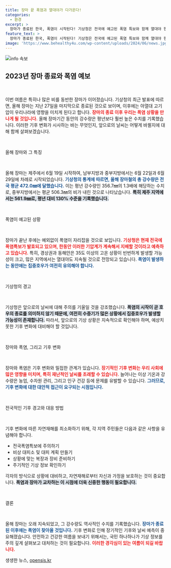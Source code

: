 ```yaml
---
title: 장마 끝 폭염과 열대야가 다가온다!
categories:
  - 환경
excerpt: >
  장마가 종료된 한국, 폭염이 시작된다! 기상청은 전국에 예고된 폭염 특보와 함께 열대야 현상에 대한 경고를 발령하며 강수량 통계를 발표했다. 자세한 내용이 궁금하다면 클릭하세요!
feature_text: >
  장마가 종료된 한국, 폭염이 시작된다! 기상청은 전국에 예고된 폭염 특보와 함께 열대야 현상에 대한 경고를 발령하며 강수량 통계를 발표했다. 자세한 내용이 궁금하다면 클릭하세요!
image: 'https://www.behealthy4u.com/wp-content/uploads/2024/06/news.jpg'
---
```


<p><img src="https://www.behealthy4u.com/wp-content/uploads/2024/06/news.jpg" alt="info 속보" /></p>

<h2 data-ke-size="size26">2023년 장마 종료와 폭염 예보</h2>

<p data-ke-size="size16">&nbsp;</p>

<p>이번 여름은 특히나 많은 비를 동반한 장마가 이어졌습니다. 기상청의 최근 발표에 따르면, 올해 장마는 지난 27일을 마지막으로 종료된 것으로 보이며, 이후에는 아열대 고기압이 우리나라에 영향을 미치게 된다고 합니다. <b><span style="color: #ee2323;">장마의 종료 이후 우리는 폭염 상황을 만나게 될 것입니다.</span></b> 올해 장마기간 동안의 강수량은 평년보다 훨씬 높은 수치를 기록했습니다. 이러한 기후 변화가 시사하는 바는 무엇인지, 앞으로의 날씨는 어떻게 바뀔지에 대해 함께 살펴보겠습니다.</p>

<p data-ke-size="size16">&nbsp;</p>

<p>올해 장마와 그 특징  </p>

<p data-ke-size="size16">&nbsp;</p>

<p>올해 장마는 제주에서 6월 19일 시작하여, 남부지방과 중부지방에서는 6월 22일과 6월 29일에 차례로 시작되었습니다. <b><span style="color: #1a5490;">기상청의 통계에 따르면, 올해 장마철의 총 강수량은 전국 평균 472.0㎜에 달했습니다.</span></b> 이는 평년 강수량인 356.7㎜의 1.3배에 해당하는 수치로, 중부지방에서는 평균 506.3㎜의 비가 내린 것으로 나타났습니다. <b><span style="background-color: #21538527;">특히 제주 지역에서는 561.9㎜로, 평년 대비 130% 수준을 기록했습니다.</span></b></p>

<p data-ke-size="size16">&nbsp;</p>

<p>폭염이 예고된 상황  </p>

<p data-ke-size="size16">&nbsp;</p>

<p>장마가 끝난 후에는 예외없이 폭염이 자리잡을 것으로 보입니다. <b><span style="color: #ee2323;">기상청은 현재 전국에 폭염특보가 발효되고 있으며, 한동안 이러한 기압계가 계속해서 지배할 것이라고 예측하고 있습니다.</span></b> 특히, 경상권과 동해안은 35도 이상의 고온 상황이 빈번하게 발생할 가능성이 크고, 많은 지역에서는 열대야도 지속될 것으로 전망되고 있습니다. <b><span style="color: #1a5490;">폭염이 발생하는 동안에는 집중호우가 여전히 유의해야 합니다.</span></b></p>

<p data-ke-size="size16">&nbsp;</p>

<p>기상청의 경고  </p>

<p data-ke-size="size16">&nbsp;</p>

<p>기상청은 앞으로의 날씨에 대해 주의를 기울일 것을 강조했습니다. <b><span style="background-color: #21538527;">폭염의 시작이 곧 호우의 종료를 의미하지 않기 때문에, 여전히 수증기가 많은 상황에서 집중호우가 발생할 가능성이 존재합니다.</span></b> 따라서, 앞으로의 기상 상황은 지속적으로 확인해야 하며, 예상치 못한 기후 변화에 대비해야 할 것입니다.</p>

<p data-ke-size="size16">&nbsp;</p>

<p>장마와 폭염, 그리고 기후 변화  </p>

<p data-ke-size="size16">&nbsp;</p>

<p>장마와 폭염은 기후 변화와 밀접한 관계가 있습니다. <b><span style="color: #ee2323;">장기적인 기후 변화는 우리 사회에 많은 영향을 미치며, 특히 재난적인 날씨를 초래할 수 있습니다.</span></b> 늘어나는 이상 기온과 강수량은 농업, 수자원 관리, 그리고 인구 건강 등에 문제를 유발할 수 있습니다. <b><span style="color: #1a5490;">그러므로, 기후 변화에 대한 대안적 접근이 요구되는 시점입니다.</span></b></p>

<p data-ke-size="size16">&nbsp;</p>

<p>전국적인 기후 경고와 대응 방법  </p>

<p data-ke-size="size16">&nbsp;</p>

<p>기후 변화에 따른 자연재해를 최소화하기 위해, 각 지역 주민들은 다음과 같은 사항을 유념해야 합니다. <ul> 
<li>전국폭염특보에 주의하기</li>
<li>비상 대피소 및 대피 계획 만들기</li>
<li>상황에 맞는 복장과 장비 준비하기</li>
<li>주기적인 기상 정보 확인하기</li>
</ul> 각자의 방식으로 상황에 대비하고, 자연재해로부터 자신과 가정을 보호하는 것이 중요합니다. <b><span style="background-color: #21538527;">폭염과 장마가 교차하는 이 시점에 더욱 신중한 행동이 필요합니다.</span></b></p>

<p data-ke-size="size16">&nbsp;</p>

<p>결론  </p>

<p data-ke-size="size16">&nbsp;</p>

<p>올해 장마는 오래 지속되었고, 그 강수량도 역사적인 수치를 기록했습니다. <b><span style="color: #1a5490;">장마가 종료된 이후에는 폭염이 찾아올 것입니다.</span></b> 기후 변화로 인해 장기적인 기후와 날씨 예측이 중요해졌습니다. 안전하고 건강한 여름을 보내기 위해서는, 국민 하나하나가 기상 정보를 주의 깊게 살펴보고 대처하는 것이 필요합니다. <b><span style="color: #ee2323;">이러한 경각심이 있는 여름이 되길 바랍니다.</span></b></p>
생생한 뉴스, <a href="https://opensis.kr" rel="dofollow">opensis.kr</a>



